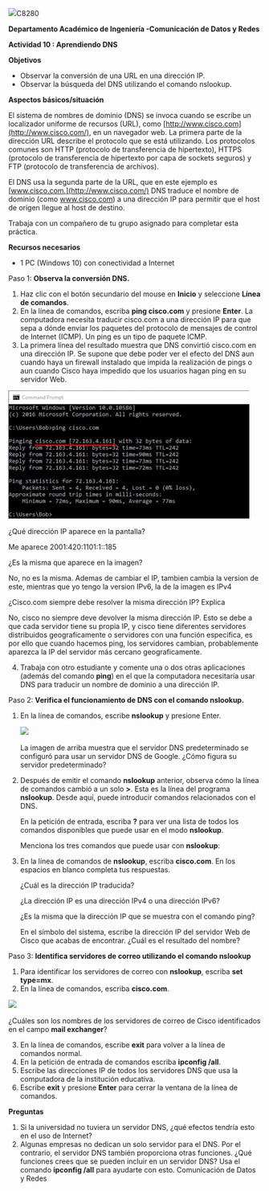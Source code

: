 ![](Aspose.Words.e0e88fb3-5be7-406c-8b3a-251c5a22452c.001.png)C8280

**Departamento Académico de Ingeniería -Comunicación de Datos y Redes** 

**Actividad 10 : Aprendiendo DNS**

**Objetivos**

- Observar la conversión de una URL en una dirección IP.
- Observar la búsqueda del DNS utilizando el comando nslookup.

**Aspectos básicos/situación**

El sistema de nombres de dominio (DNS) se invoca cuando se escribe un localizador uniforme de recursos (URL), como [http://www.cisco.com](http://www.cisco.com/), en un navegador web. La primera parte de la dirección URL describe el protocolo que se está utilizando. Los protocolos comunes son HTTP (protocolo de transferencia de hipertexto), HTTPS (protocolo de transferencia de hipertexto por capa de sockets seguros) y FTP (protocolo de transferencia de archivos).

El DNS usa la segunda parte de la URL, que en este ejemplo es [www.cisco.com.](http://www.cisco.com/) DNS traduce el nombre de dominio (como www.cisco.com) a una dirección IP para permitir que el host de origen llegue al host de destino.

Trabaja con un compañero de tu grupo asignado para completar esta práctica.

**Recursos necesarios**

- 1 PC (Windows 10) con conectividad a Internet

Paso 1: **Observa la conversión DNS.**

1. Haz clic con el botón secundario del mouse en **Inicio** y seleccione **Línea de comandos**.
1. En la línea de comandos, escriba **ping cisco.com** y presione **Enter**. La computadora necesita traducir cisco.com a una dirección IP para que sepa a dónde enviar los paquetes del protocolo de mensajes de control de Internet (ICMP). Un ping es un tipo de paquete ICMP.
3. La primera línea del resultado muestra que DNS convirtió cisco.com en una dirección IP. Se supone que debe poder ver el efecto del DNS aun cuando haya un firewall instalado que impida la realización de pings o aun cuando Cisco haya impedido que los usuarios hagan ping en su servidor Web.

![](Aspose.Words.e0e88fb3-5be7-406c-8b3a-251c5a22452c.002.jpeg)

¿Qué dirección IP aparece en la pantalla?

Me aparece 2001:420:1101:1::185

¿Es la misma que aparece en la imagen?

No, no es la misma. Ademas de cambiar el IP, tambien cambia la version de este, mientras que yo tengo la version IPv6, la de la imagen es IPv4

¿Cisco.com siempre debe resolver la misma dirección IP? Explica

No, cisco no siempre deve devolver la misma dirección IP. Esto se debe a que cada servidor tiene su propia IP, y cisco tiene diferentes servidores distribuidos geograficamente o servidores con una función especifica, es por ello que cuando hacemos ping, los servidores cambian, probablemente aparezca la IP del servidor más cercano geograficamente.

4. Trabaja con otro estudiante y comente una o dos otras aplicaciones (además del comando **ping**) en el que la computadora necesitaría usar DNS para traducir un nombre de dominio a una dirección IP.

Paso 2: **Verifica el funcionamiento de DNS con el comando nslookup.**

1. En la línea de comandos, escribe **nslookup** y presione Enter.

   ![](Aspose.Words.e0e88fb3-5be7-406c-8b3a-251c5a22452c.003.png)

   La imagen de arriba muestra que el servidor DNS predeterminado se configuró para usar un servidor DNS de Google. ¿Cómo figura su servidor predeterminado?

2. Después de emitir el comando **nslookup** anterior, observa cómo la línea de comandos cambió a un solo **>**. Esta es la línea del programa **nslookup**. Desde aquí, puede introducir comandos relacionados con el DNS.

   En la petición de entrada, escriba **?** para ver una lista de todos los comandos disponibles que puede usar en el modo **nslookup**.

   Menciona los tres comandos que puede usar con **nslookup**:

3. En la línea de comandos de **nslookup**, escriba **cisco.com**. En los espacios en blanco completa tus respuestas.

   ¿Cuál es la dirección IP traducida?

   ¿La dirección IP es una dirección IPv4 o una dirección IPv6?

   ¿Es la misma que la dirección IP que se muestra con el comando ping?

   En el símbolo del sistema, escribe la dirección IP del servidor Web de Cisco que acabas de encontrar. ¿Cuál es el resultado del nombre?

Paso 3: **Identifica servidores de correo utilizando el comando nslookup**

1. Para identificar los servidores de correo con **nslookup**, escriba **set type=mx**.
1. En la línea de comandos, escriba **cisco.com**.

![](Aspose.Words.e0e88fb3-5be7-406c-8b3a-251c5a22452c.004.png)

¿Cuáles son los nombres de los servidores de correo de Cisco identificados en el campo **mail exchanger**?

3. En la línea de comandos, escribe **exit** para volver a la línea de comandos normal.
3. En la petición de entrada de comandos escriba **ipconfig /all**.
3. Escribe las direcciones IP de todos los servidores DNS que usa la computadora de la institución educativa.
3. Escribe **exit** y presione **Enter** para cerrar la ventana de la línea de comandos.

**Preguntas**

1. Si la universidad no tuviera un servidor DNS, ¿qué efectos tendría esto en el uso de Internet?
1. Algunas empresas no dedican un solo servidor para el DNS. Por el contrario, el servidor DNS también proporciona otras funciones. ¿Qué funciones crees que se pueden incluir en un servidor DNS? Usa el comando **ipconfig /all** para ayudarte con esto.
Comunicación de Datos y Redes
